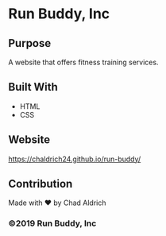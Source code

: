 # Run Buddy, Inc

## Purpose
A website that offers fitness training services. 

## Built With
* HTML
* CSS

## Website
https://chaldrich24.github.io/run-buddy/

## Contribution
Made with ❤️ by Chad Aldrich

### ©️2019 Run Buddy, Inc 
